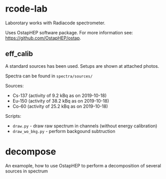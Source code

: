 # rcode-lab

Laborotary works with Radiacode spectrometer.

Uses OstapHEP software package. For more information see: https://github.com/OstapHEP/ostap.

## eff_calib

A standard sources has been used. Setups are shown at attached photos.

Spectra can be found in `spectra/sources/`

Sources:
  * Cs-137 (activity of  9.2 kBq as on 2019-10-18)
  * Eu-150 (activity of 38.2 kBq as on 2019-10-18)
  * Co-60  (activity of 25.2 kBq as on 2019-10-18)

Scripts:
  * `draw.py` - draw raw spectrum in channels (without energy calibration)
  * `draw_wo_bkg.py` - perform backgound subtruction

# decompose

An examople, how to use OstapHEP to perform a decomposition of several sources in spectrum

